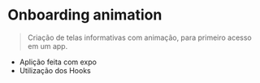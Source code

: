 # Onboarding animation

>Criação de telas informativas com animação, para primeiro acesso em um app.

- Aplição feita com expo
- Utilização dos Hooks